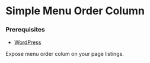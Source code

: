 # Simple Menu Order Column

### Prerequisites

* [WordPress](https://wordpress.org)

Expose menu order colum on your page listings.

